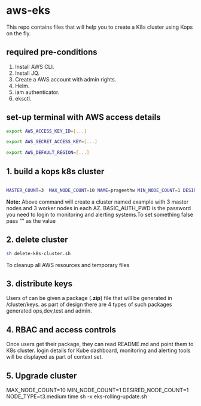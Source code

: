 # aws-eks

This repo contains files that will help you to create a K8s cluster using Kops on the fly.

## required pre-conditions

1. Install AWS CLI.
2. Install JQ.
3. Create a AWS account with admin rights.
4. Helm.
5. iam authenticator.
6. eksctl.

## set-up terminal with AWS access details

```bash
export AWS_ACCESS_KEY_ID=[...]

export AWS_SECRET_ACCESS_KEY=[...]

export AWS_DEFAULT_REGION=[...]
```

## 1.  build a kops k8s cluster

```bash

MASTER_COUNT=3  MAX_NODE_COUNT=10 NAME=prageethw MIN_NODE_COUNT=1 DESIRED_NODE_COUNT=1 NODE_TYPE=t3.medium MY_ORG_DNS_NAME=prageethw.co USE_HELM=true UPDATE_ISTIO_MESH="" INSTALL_ISTIO_MESH=true BASIC_AUTH_PWD=abcd1234 time sh -x build-k8s-cluster.sh

```

**Note:**
Above command will create a cluster named example with 3 master nodes and 3 worker nodes in each AZ.
BASIC_AUTH_PWD is the password you need to login to monitoring and alerting systems.To set something false pass "" as the value

## 2.  delete cluster

```bash
sh delete-k8s-cluster.sh
```

To cleanup all AWS resources and temporary files

## 3. distribute keys

Users of can be given a package (**.zip**) file that will be generated in /cluster/keys. as part of design there are 4 types of such packages generated ops,dev,test and admin.

## 4. RBAC and access controls

Once users get their package, they can read README.md and point them to K8s cluster. login details for Kube dashboard,
monitoring and alerting tools will be displayed as part of context set.

## 5. Upgrade cluster

MAX_NODE_COUNT=10  MIN_NODE_COUNT=1 DESIRED_NODE_COUNT=1 NODE_TYPE=t3.medium time sh -x eks-rolling-update.sh
